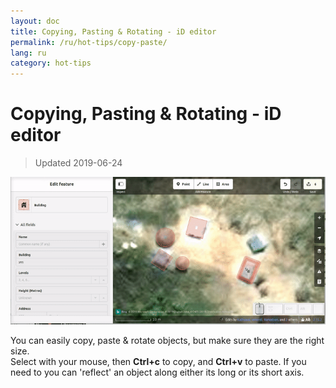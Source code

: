 ```yaml
---
layout: doc
title: Copying, Pasting & Rotating - iD editor
permalink: /ru/hot-tips/copy-paste/
lang: ru
category: hot-tips
---
```


Copying, Pasting & Rotating - iD editor
============

> Updated 2019-06-24

![copy-paste][]


You can easily copy, paste & rotate objects, but make sure they are the right size.  
Select with your mouse, then **Ctrl+c** to copy, and **Ctrl+v** to paste. If you need to you can 'reflect' an object along either its long or its short axis.   

[copy-paste]:/images/hot-tips/copy-paste.gif
[keymon]:/images/hot-tips/keymon.png